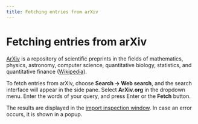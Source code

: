 ```yaml
---
title: Fetching entries from arXiv
---
```


# Fetching entries from arXiv

[ArXiv](https://arxiv.org/) is a repository of scientific preprints in the fields of mathematics, physics, astronomy, computer science, quantitative biology, statistics, and quantitative finance \([Wikipedia](https://en.wikipedia.org/wiki/ArXiv)\).

To fetch entries from arXiv, choose **Search → Web search**, and the search interface will appear in the side pane. Select **ArXiv.org** in the dropdown menu. Enter the words of your query, and press Enter or the **Fetch** button.

The results are displayed in the [import inspection window](../import-export/). In case an error occurs, it is shown in a popup.


